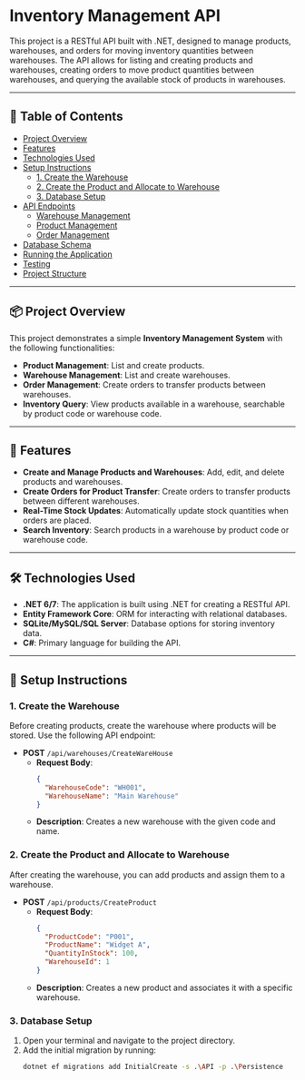# Inventory Management API

This project is a RESTful API built with .NET, designed to manage products, warehouses, and orders for moving inventory quantities between warehouses. The API allows for listing and creating products and warehouses, creating orders to move product quantities between warehouses, and querying the available stock of products in warehouses.

---

## 📑 Table of Contents

- [Project Overview](#project-overview)
- [Features](#features)
- [Technologies Used](#technologies-used)
- [Setup Instructions](#setup-instructions)
  - [1. Create the Warehouse](#1-create-the-warehouse)
  - [2. Create the Product and Allocate to Warehouse](#2-create-the-product-and-allocate-to-warehouse)
  - [3. Database Setup](#3-database-setup)
- [API Endpoints](#api-endpoints)
  - [Warehouse Management](#warehouse-management)
  - [Product Management](#product-management)
  - [Order Management](#order-management)
- [Database Schema](#database-schema)
- [Running the Application](#running-the-application)
- [Testing](#testing)
- [Project Structure](#project-structure)

---

## 📦 Project Overview

This project demonstrates a simple **Inventory Management System** with the following functionalities:

- **Product Management**: List and create products.
- **Warehouse Management**: List and create warehouses.
- **Order Management**: Create orders to transfer products between warehouses.
- **Inventory Query**: View products available in a warehouse, searchable by product code or warehouse code.

---

## 🌟 Features

- **Create and Manage Products and Warehouses**: Add, edit, and delete products and warehouses.
- **Create Orders for Product Transfer**: Create orders to transfer products between different warehouses.
- **Real-Time Stock Updates**: Automatically update stock quantities when orders are placed.
- **Search Inventory**: Search products in a warehouse by product code or warehouse code.

---

## 🛠️ Technologies Used

- **.NET 6/7**: The application is built using .NET for creating a RESTful API.
- **Entity Framework Core**: ORM for interacting with relational databases.
- **SQLite/MySQL/SQL Server**: Database options for storing inventory data.
- **C#**: Primary language for building the API.

---

## 🚀 Setup Instructions

### 1. Create the Warehouse

Before creating products, create the warehouse where products will be stored. Use the following API endpoint:

- **POST** `/api/warehouses/CreateWareHouse`
  - **Request Body**:
    ```json
    {
      "WarehouseCode": "WH001",
      "WarehouseName": "Main Warehouse"
    }
    ```
  - **Description**: Creates a new warehouse with the given code and name.

### 2. Create the Product and Allocate to Warehouse

After creating the warehouse, you can add products and assign them to a warehouse.

- **POST** `/api/products/CreateProduct`
  - **Request Body**:
    ```json
    {
      "ProductCode": "P001",
      "ProductName": "Widget A",
      "QuantityInStock": 100,
      "WarehouseId": 1
    }
    ```
  - **Description**: Creates a new product and associates it with a specific warehouse.

### 3. Database Setup

1. Open your terminal and navigate to the project directory.
2. Add the initial migration by running:
   ```bash
   dotnet ef migrations add InitialCreate -s .\API -p .\Persistence
